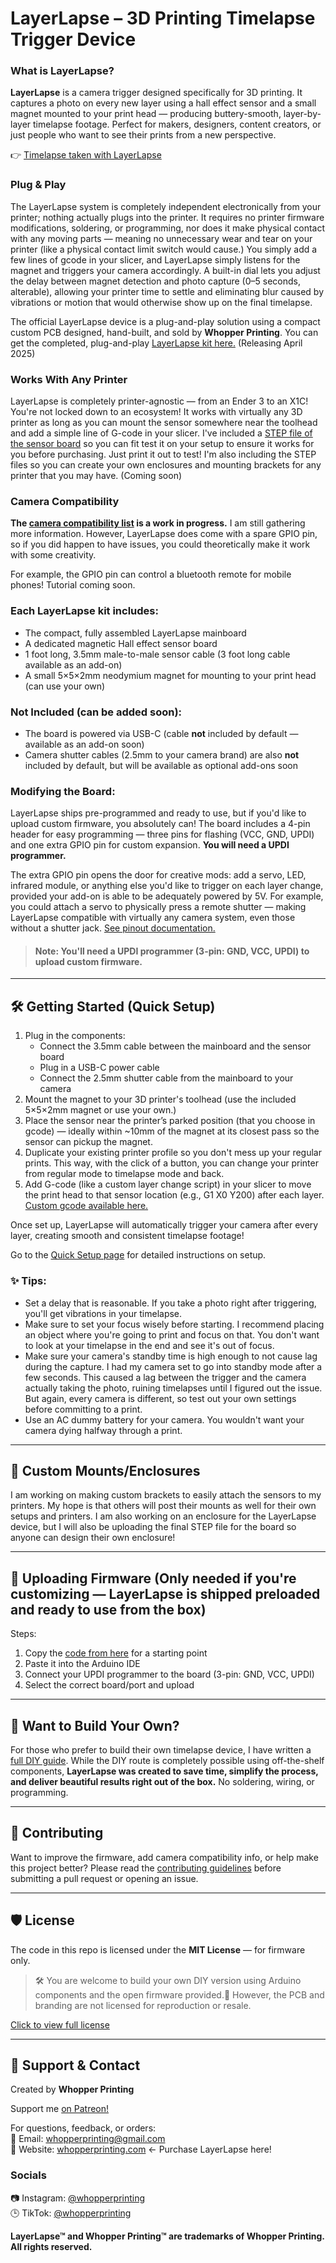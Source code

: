 # LayerLapse – 3D Printing Timelapse Trigger Device

### What is LayerLapse?

**LayerLapse** is a camera trigger designed specifically for 3D printing. It captures a photo on every new layer using a hall effect sensor and a small magnet mounted to your print head — producing buttery-smooth, layer-by-layer timelapse footage. Perfect for makers, designers, content creators, or just people who want to see their prints from a new perspective.
  
👉 [Timelapse taken with LayerLapse](https://www.instagram.com/reel/DHZqo8mtuyH/?utm_source=ig_web_button_share_sheet&igsh=MzRlODBiNWFlZA==)

### Plug & Play

The LayerLapse system is completely independent electronically from your printer; nothing actually plugs into the printer. It requires no printer firmware modifications, soldering, or programming, nor does it make physical contact with any moving parts — meaning no unnecessary wear and tear on your printer (like a physical contact limit switch would cause.) You simply add a few lines of gcode in your slicer, and LayerLapse simply listens for the magnet and triggers your camera accordingly. A built-in dial lets you adjust the delay between magnet detection and photo capture (0–5 seconds, alterable), allowing your printer time to settle and eliminating blur caused by vibrations or motion that would otherwise show up on the final timelapse.

The official LayerLapse device is a plug-and-play solution using a compact custom PCB designed, hand-built, and sold by **Whopper Printing**. You can get the completed, plug-and-play [LayerLapse kit here.](https://whopperprinting.com/products/layerlapse) (Releasing April 2025)

### Works With Any Printer

LayerLapse is completely printer-agnostic — from an Ender 3 to an X1C! You're not locked down to an ecosystem!
It works with virtually any 3D printer as long as you can mount the sensor somewhere near the toolhead and add a simple line of G-code in your slicer. I've included a [STEP file of the sensor board](docs/HallSensorTest.step) so you can fit test it on your setup to ensure it works for you before purchasing. Just print it out to test! I'm also including the STEP files so you can create your own enclosures and mounting brackets for any printer that you may have. (Coming soon)

### Camera Compatibility

**The [camera compatibility list](docs/camera_compatibility.md) is a work in progress.** I am still gathering more information. However, LayerLapse does come with a spare GPIO pin, so if you did happen to have issues, you could theoretically make it work with some creativity.

For example, the GPIO pin can control a bluetooth remote for mobile phones! Tutorial coming soon.

### Each LayerLapse kit includes:

- The compact, fully assembled LayerLapse mainboard
- A dedicated magnetic Hall effect sensor board
- 1 foot long, 3.5mm male-to-male sensor cable (3 foot long cable available as an add-on)
- A small 5×5×2mm neodymium magnet for mounting to your print head (can use your own)

### Not Included (can be added soon):
- The board is powered via USB-C (cable **not** included by default — available as an add-on soon)
- Camera shutter cables (2.5mm to your camera brand) are also **not** included by default, but will be available as optional add-ons soon

### Modifying the Board:

LayerLapse ships pre-programmed and ready to use, but if you'd like to upload custom firmware, you absolutely can! The board includes a 4-pin header for easy programming — three pins for flashing (VCC, GND, UPDI) and one extra GPIO pin for custom expansion. **You will need a UPDI programmer.**

The extra GPIO pin opens the door for creative mods: add a servo, LED, infrared module, or anything else you'd like to trigger on each layer change, provided your add-on is able to be adequately powered by 5V. For example, you could attach a servo to physically press a remote shutter — making LayerLapse compatible with virtually any camera system, even those without a shutter jack. [See pinout documentation.](docs/pinout.md)

> #### **Note:** You'll need a UPDI programmer (3-pin: GND, VCC, UPDI) to upload custom firmware.

---

## 🛠️ Getting Started (Quick Setup)

1. Plug in the components:
   - Connect the 3.5mm cable between the mainboard and the sensor board
   - Plug in a USB-C power cable
   - Connect the 2.5mm shutter cable from the mainboard to your camera
2. Mount the magnet to your 3D printer's toolhead (use the included 5×5×2mm magnet or use your own.)
3. Place the sensor near the printer’s parked position (that you choose in gcode) — ideally within ~10mm of the magnet at its closest pass so the sensor can pickup the magnet.
4. Duplicate your existing printer profile so you don't mess up your regular prints. This way, with the click of a button, you can change your printer from regular mode to timelapse mode and back.
5. Add G-code (like a custom layer change script) in your slicer to move the print head to that sensor location (e.g., G1 X0 Y200) after each layer. [Custom gcode available here.](code/custom-gcode)

Once set up, LayerLapse will automatically trigger your camera after every layer, creating smooth and consistent timelapse footage!

Go to the [Quick Setup page](docs/quick-setup.md) for detailed instructions on setup.

### ✨ Tips:

- Set a delay that is reasonable. If you take a photo right after triggering, you'll get vibrations in your timelapse.
- Make sure to set your focus wisely before starting. I recommend placing an object where you're going to print and focus on that. You don't want to look at your timelapse in the end and see it's out of focus.
- Make sure your camera's standby time is high enough to not cause lag during the capture. I had my camera set to go into standby mode after a few seconds. This caused a lag between the trigger and the camera actually taking the photo, ruining timelapses until I figured out the issue. But again, every camera is different, so test out your own settings before committing to a print.
- Use an AC dummy battery for your camera. You wouldn't want your camera dying halfway through a print.

---

## 🧩 Custom Mounts/Enclosures

I am working on making custom brackets to easily attach the sensors to my printers. My hope is that others will post their mounts as well for their own setups and printers. I am also working on an enclosure for the LayerLapse device, but I will also be uploading the final STEP file for the board so anyone can design their own enclosure!

---

## 🔧 Uploading Firmware (Only needed if you're customizing — LayerLapse is shipped preloaded and ready to use from the box)

Steps:
1. Copy the [code from here](code/DIY_LayerLapse_firmware.txt) for a starting point
2. Paste it into the Arduino IDE
3. Connect your UPDI programmer to the board (3-pin: GND, VCC, UPDI)
4. Select the correct board/port and upload

---

## 🧠 Want to Build Your Own?

For those who prefer to build their own timelapse device, I have written a [full DIY guide](docs/diy-build-guide.md). While the DIY route is completely possible using off-the-shelf components, **LayerLapse was created to save time, simplify the process, and deliver beautiful results right out of the box.** No soldering, wiring, or programming.

---

## 🤝 Contributing

Want to improve the firmware, add camera compatibility info, or help make this project better?
Please read the [contributing guidelines](CONTRIBUTING.md) before submitting a pull request or opening an issue.

---

## 🛡️ License

The code in this repo is licensed under the **MIT License** — for firmware only.  

> 🛠️ You are welcome to build your own DIY version using Arduino components and the open firmware provided.🚫 However, the PCB and branding are not licensed for reproduction or resale.

[Click to view full license](LICENSE)

---

## 💬 Support & Contact

Created by **Whopper Printing**  

Support me [on Patreon!](https://www.patreon.com/whopperprinting)

For questions, feedback, or orders:  
📩 Email: whopperprinting@gmail.com  
🔗 Website: [whopperprinting.com](https://whopperprinting.com/) <- Purchase LayerLapse here!  

### Socials

📷 Instagram: [@whopperprinting](https://instagram.com/whopperprinting)  
🕒 TikTok: [@whopperprinting](https://www.tiktok.com/@whopperprinting?is_from_webapp=1&sender_device=pc)

**LayerLapse™ and Whopper Printing™ are trademarks of Whopper Printing. All rights reserved.**
